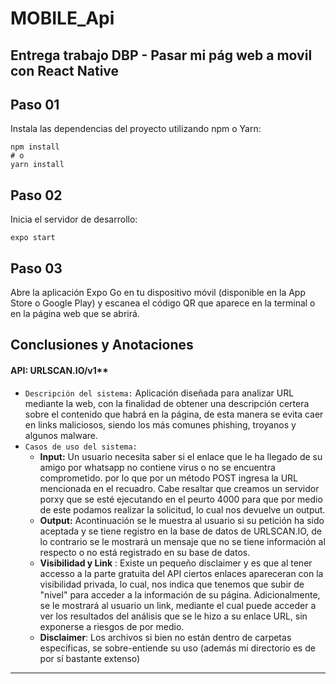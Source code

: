 # MOBILE_Api
Entrega trabajo DBP - Pasar mi pág web a movil con React Native
-----------------------------------------------------------------------------
## Paso 01
Instala las dependencias del proyecto utilizando npm o Yarn:

```shell
npm install
# o
yarn install
```
## Paso 02
Inicia el servidor de desarrollo:

```shell
expo start
```

## Paso 03
Abre la aplicación Expo Go en tu dispositivo móvil (disponible en la App Store o Google Play) y escanea el código QR que aparece en la terminal o en la página web que se abrirá.

## Conclusiones y Anotaciones

#### API: URLSCAN.IO/v1**
- `Descripción del sistema:` Aplicación diseñada para analizar URL mediante la web, con la finalidad de obtener una descripción certera sobre el contenido que habrá en la página, de esta manera se evita caer en links maliciosos, siendo los más comunes phishing, troyanos y algunos malware.
- `Casos de uso del sistema:` 
  - **Input:** Un usuario necesita saber si el enlace que le ha llegado de su amigo por whatsapp no contiene virus o no se encuentra comprometido. por lo que por un método POST ingresa la URL mencionada en el recuadro. Cabe resaltar que creamos un servidor porxy que se esté ejecutando en el peurto 4000 para que por medio de este podamos realizar la solicitud, lo cual nos devuelve un output.
  - **Output:** Acontinuación se le muestra al usuario si su petición ha sido aceptada y se tiene registro en la base de datos de URLSCAN.IO, de lo contrario se le mostrará un mensaje que no se tiene información al respecto o no está registrado en su base de datos.
  - **Visibilidad y Link** : Existe un pequeño disclaimer y es que al tener accesso a la parte gratuita del API ciertos enlaces apareceran con la visibilidad privada, lo cual, nos indica que tenemos que subir de "nivel"  para acceder a la información de su página. Adicionalmente, se le mostrará al usuario un link, mediante el cual puede acceder a ver los resultados del análisis que se le hizo a su enlace URL, sin exponerse a riesgos de por medio.
  - **Disclaimer**: Los archivos si bien no están dentro de carpetas específicas, se sobre-entiende su uso (además mi directorio es de por sí bastante extenso)
-------------------------------------------------------------------------------------------------------------------------------------------------------------------
